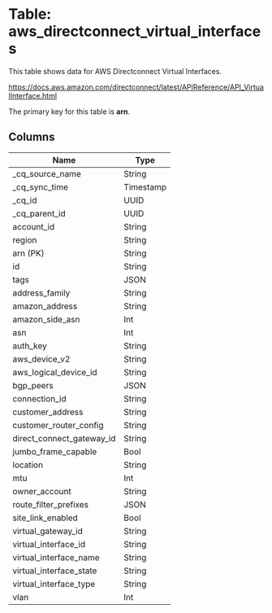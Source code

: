 # Table: aws_directconnect_virtual_interfaces

This table shows data for AWS Directconnect Virtual Interfaces.

https://docs.aws.amazon.com/directconnect/latest/APIReference/API_VirtualInterface.html

The primary key for this table is **arn**.

## Columns

| Name          | Type          |
| ------------- | ------------- |
|_cq_source_name|String|
|_cq_sync_time|Timestamp|
|_cq_id|UUID|
|_cq_parent_id|UUID|
|account_id|String|
|region|String|
|arn (PK)|String|
|id|String|
|tags|JSON|
|address_family|String|
|amazon_address|String|
|amazon_side_asn|Int|
|asn|Int|
|auth_key|String|
|aws_device_v2|String|
|aws_logical_device_id|String|
|bgp_peers|JSON|
|connection_id|String|
|customer_address|String|
|customer_router_config|String|
|direct_connect_gateway_id|String|
|jumbo_frame_capable|Bool|
|location|String|
|mtu|Int|
|owner_account|String|
|route_filter_prefixes|JSON|
|site_link_enabled|Bool|
|virtual_gateway_id|String|
|virtual_interface_id|String|
|virtual_interface_name|String|
|virtual_interface_state|String|
|virtual_interface_type|String|
|vlan|Int|